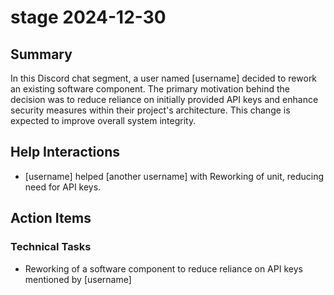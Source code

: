 # stage 2024-12-30

## Summary
In this Discord chat segment, a user named [username] decided to rework an existing software component. The primary motivation behind the decision was to reduce reliance on initially provided API keys and enhance security measures within their project's architecture. This change is expected to improve overall system integrity.

## Help Interactions
- [username] helped [another username] with Reworking of unit, reducing need for API keys.

## Action Items

### Technical Tasks
- Reworking of a software component to reduce reliance on API keys mentioned by [username]